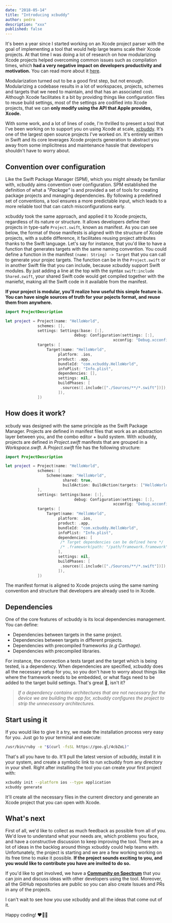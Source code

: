 ```yaml
---
date: "2018-05-14"
title: "Introducing xcbuddy"
author: pedro
description: "xxx"
published: false
---
```


It's been a year since I started working on an Xcode project parser with the goal of implementing a tool that would help large teams scale their Xcode projects. At that time I was doing a lot of research on how modularizing Xcode projects helped overcoming common issues such as compilation times, which **had a very negative impact on developers productivity and motivation.** You can read more about it [here](https://github.com/pepibumur/microfeatures-guidelines).

Modularization turned out to be a good first step, but not enough. Modularizing a codebase results in a lot of workspaces, projects, schemes and targets that we need to maintain, and that has an associated cost. Although Xcode facilitates it a bit by providing things like configuration files to reuse build settings, most of the settings are codified into Xcode projects, that we can **only modify using the API that Apple provides, Xcode.**

With some work, and a lot of lines of code, I'm thrilled to present a tool that I've been working on to support you on using Xcode at scale, [xcbuddy](https://github.com/xcbuddy/xcbuddy). It's one of the largest open source projects I've worked on. It's entirely written in Swift and its core leverages Xcode projects generation to abstract you away from some implicitness and maintenance hassle that developers shouldn't have to worry about.

## Convention over configuration

Like the Swift Package Manager (SPM), which you might already be familiar with, xcbuddy aims convention over configuration. SPM established the definition of what a _"Package"_ is and provided a set of tools for creating package projects and managing dependencies. By following a predefined set of conventions, a tool ensures a more predictable input, which leads to a more reliable tool that can catch misconfigurations early.

xcbuddy took the same approach, and applied it to Xcode projects, regardless of its nature or structure. It allows developers define their projects in type-safe `Project.swift`, known as manifest. As you can see below, the format of those manifests is aligned with the structure of Xcode projects, with a subtle difference, it facilitates reusing project attributes thanks to the Swift language. Let's say for instance, that you'd like to have a function that generates targets with the same naming convention. You could define a function in the manifest `(name: String) -> Target` that you can call to generate your projec targets. The function can be in the `Project.swift` or in another Swift file that you can include, because xcbuddy support Swift modules. By just adding a line at the top with the syntax `swift:include Shared.swift`, your shared Swift code would get compiled together with the maniefst, making all the Swift code in it available from the manifest.

**If your project is modular, you'll realize how useful this simple feature is. You can have single sources of truth for your pojects format, and reuse them from anywhere.**

```swift
import ProjectDescription

let project = Project(name: "HelloWorld",
              schemes: [],
              settings: Settings(base: [:],
                              debug: Configuration(settings: [:],
                                               xcconfig: "Debug.xcconfig")),
              targets: [
                  Target(name: "HelloWorld",
                       platform: .ios,
                       product: .app,
                       bundleId: "com.xcbuddy.HelloWorld",
                       infoPlist: "Info.plist",
                       dependencies: [],
                       settings: nil,
                       buildPhases: [
                        .sources([.include(["./Sources/**/*.swift"])]),
                       ]),
              ])
```

<!--
            <li>🐦 Type-safe projects definitions editable with Xcode.</li>
            <li>↗️ Local dependencies support.</li>
            <li>⚠️ Misconfiguration early catching.</li>
            <li>📦 Precompiled binaries support (frameworks and libraries).</li>
            <li>💻 CLI and macOS application.</li>
            <li>🔄 Circular dependency detection.</li>
            <li>🥘 100% open source and written in Swift.</li> -->

## How does it work?

xcbudy was designed with the same principle as the Swift Package Manager. Projects are defined in manifest files that work as an abstraction layer between you, and the combo editor + build system. With xcbuddy, projects are defined in _Project.swift_ manifests that are grouped in a _Workspace.swift_. A _Project.swift_ file has the following structure:

```swift
import ProjectDescription

let project = Project(name: "HelloWorld",
              schemes: [
                  Scheme(name: "HelloWorld",
                         shared: true,
                         buildAction: BuildAction(targets: ["HelloWorld"])),
              ],
              settings: Settings(base: [:],
                              debug: Configuration(settings: [:],
                                               xcconfig: "Debug.xcconfig")),
              targets: [
                  Target(name: "HelloWorld",
                       platform: .ios,
                       product: .app,
                       bundleId: "com.xcbuddy.HelloWorld",
                       infoPlist: "Info.plist",
                       dependencies: [
                        /* Target dependencies can be defined here */
                        /* .framework(path: "/path/framework.framework") */
                       ],
                       settings: nil,
                       buildPhases: [
                        .sources([.include(["./Sources/**/*.swift"])]),
                       ]),
              ])
```

The manifest format is aligned to Xcode projects using the same naming convention and structure that developers are already used to in Xcode.

## Dependencies

One of the core features of xcbuddy is its local dependencies management. You can define:

* Dependencies between targets in the same project.
* Dependencies between targets in different projects.
* Dependencies with precompiled frameworks _(e.g Carthage)_.
* Dependencies with precompiled libraries.

For instance, the connection a tests target and the target which is being tested, is a dependency. When dependencies are specified, xcbuddy does all the necessary setup for you, so you don't have to worry about things like where the framework needs to be embedded, or what flags need to be added to the target build settings. That's great 🎉, isn't it?

> _If a dependency contains architectures that are not necessary for the device we are building the app for, xcbuddy configures the project to strip the unnecessary architectures._

## Start using it

If you would like to give it a try, we made the installation process very easy for you. Just go to your terminal and execute:

```bash
/usr/bin/ruby -e "$(curl -fsSL https://goo.gl/4cbZoL)"
```

That's all you have to do. It'll pull the latest version of xcbuddy, install it in your system, and create a symbolic link to run xcbuddy from any directory in your shell. Right after installing the tool you can create your first project with:

```bash
xcbuddy init --platform ios --type application
xcbuddy generate
```

It'll create all the necessary files in the current directory and generate an Xcode project that you can open with Xcode.

## What's next

First of all, we'd like to collect as much feedback as possible from all of you. We'd love to understand what your needs are, which problems you face, and have a constructive discussion to keep improving the tool. There are a lot of ideas in the backlog around things xcbuddy could help teams with. Unfortunately, the project is starting and we are a few working working on its free time to make it possible. **If the project sounds exciting to you, and you would like to contribute you have are invited to do so.**

If you'd like to get involved, we have a [**Community on Spectrum**](https://spectrum.chat/xcbuddy) that you can join and discuss ideas with other developers using the tool. Moreover, all the GitHub repositories are public so you can also create Issues and PRs in any of the projects.

I can't wait to see how you use xcbuddy and all the ideas that come out of it.

Happy coding! ❤️👩‍💻
